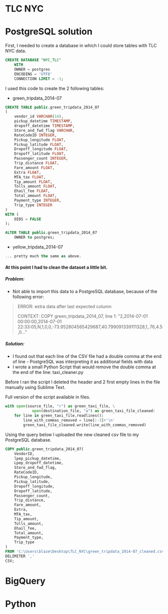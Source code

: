 # TLC NYC

# PostgreSQL solution
First, I needed to create a database in which I could store tables with TLC NYC data.
```sql
CREATE DATABASE "NYC_TLC"
    WITH
    OWNER = postgres
    ENCODING = 'UTF8'
    CONNECTION LIMIT = -1;
```
I used this code to create the 2 following tables:
- green_tripdata_2014-07
```sql
CREATE TABLE public.green_tripdata_2014_07
(
    vendor_id VARCHAR(16),
    pickup_datetime TIMESTAMP,
    dropoff_datetime TIMESTAMP,
    Store_and_fwd_flag VARCHAR,
    RateCodeID INTEGER,
    Pickup_longitude FLOAT,
    Pickup_latitude FLOAT,
    Dropoff_longitude FLOAT,
    Dropoff_latitude FLOAT,
    Passenger_count INTEGER,
    Trip_distance FLOAT,
    Fare_amount FLOAT,
    Extra FLOAT,
    MTA_tax FLOAT,
    Tip_amount FLOAT,
    Tolls_amount FLOAT,
    Ehail_fee FLOAT,
    Total_amount FLOAT,
    Payment_type INTEGER,
    Trip_type INTEGER
)
WITH (
    OIDS = FALSE
);

ALTER TABLE public.green_tripdata_2014_07
    OWNER to postgres;
```
- yellow_tripdata_2014-07
```sql
... pretty much the same as above.
```

#### At this point I had to clean the dataset a little bit.

##### Problem:

- Not able to import this data to a PostgreSQL database, because of the following error:
> ERROR:  extra data after last expected column
>
> CONTEXT:  COPY green_tripdata_2014_07, line 1: "2,2014-07-01 00:00:00,2014-07-01 22:33:05,N,1,0,0,-73.952804565429687,40.799091339111328,1,.76,4.5,0..."


##### Solution:
- I found out that each line of the CSV file had a double comma at the end of line - PostgreSQL was interpreting it as additional fields with data
- I wrote a small Python Script that would remove the double comma at the end of the line: taxi_cleaner.py

Before I ran the script I deleted the header and 2 first empty lines in the file manually using Sublime Text. 

Full version of the script available in files.
```python
with open(source_file, "r") as green_taxi_file, \
            open(destination_file, "a") as green_taxi_file_cleaned:
    for line in green_taxi_file.readlines():
        line_with_commas_removed = line[:-3]+'\n'
        green_taxi_file_cleaned.write(line_with_commas_removed)
```

Using the query below I uploaded the new cleaned csv file to my PostgreSQL database.

```sql
COPY public.green_tripdata_2014_07(
	VendorID,
    lpep_pickup_datetime,
    Lpep_dropoff_datetime,
    Store_and_fwd_flag,
    RateCodeID,
    Pickup_longitude,
    Pickup_latitude,
    Dropoff_longitude,
    Dropoff_latitude,
    Passenger_count,
    Trip_distance,
    Fare_amount,
    Extra,
    MTA_tax,
    Tip_amount,
    Tolls_amount,
    Ehail_fee,
    Total_amount,
    Payment_type,
    Trip_type
)
FROM 'C:\Users\blaze\Desktop\TLC_NYC\green_tripdata_2014-07_cleaned.csv' 
DELIMITER ',' 
CSV;
```

# BigQuery

# Python